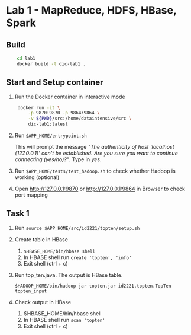 # Lab 1 - MapReduce, HDFS, HBase, Spark

## Build

```bash
    cd lab1
    docker build -t dic-lab1 .
```

## Start and Setup container

1. Run the Docker container in interactive mode

   ```bash
    docker run -it \
        -p 9870:9870 -p 9864:9864 \
        -v ${PWD}/src:/home/dataintensive/src \
        dic-lab1:latest
    ```

1. Run `$APP_HOME/entrypoint.sh`

    This will prompt the message *"The authenticity of host 'localhost (127.0.0.1)' can't be established. Are you sure you want to continue connecting (yes/no)?"*. Type in *yes*.

1. Run `$APP_HOME/tests/test_hadoop.sh` to check whether Hadoop is working (optional)

1. Open http://127.0.0.1:9870 or http://127.0.0.1:9864 in Browser to check port mapping

## Task 1

1. Run `source $APP_HOME/src/id2221/topten/setup.sh`

1. Create table in HBase

    1. `$HBASE_HOME/bin/hbase shell`
    1. In HBASE shell run `create 'topten', 'info'`
    1. Exit shell (ctrl + c)

1. Run top_ten.java. The output is HBase table.

    `$HADOOP_HOME/bin/hadoop jar topten.jar id2221.topten.TopTen topten_input`

1. Check output in HBase

    1. $HBASE_HOME/bin/hbase shell
    1. In HBASE shell run `scan 'topten'`
    1. Exit shell (ctrl + c)
